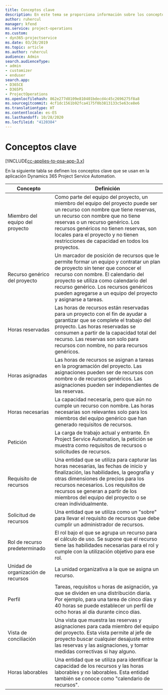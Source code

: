 ```yaml
---
title: Conceptos clave
description: En este tema se proporciona información sobre los conceptos clave para la administración de recursos en Project Service Automation.
author: ruhercul
manager: kfend
ms.service: project-operations
ms.custom:
- dyn365-projectservice
ms.date: 03/28/2019
ms.topic: article
ms.author: ruhercul
audience: Admin
search.audienceType:
- admin
- customizer
- enduser
search.app:
- D365CE
- D365PS
- ProjectOperations
ms.openlocfilehash: 862e277d8109e810401bdecd4c45c2696275f8a8
ms.sourcegitcommit: 4cf1dc1561b92fca4175f0b3813133c5e63ce8e6
ms.translationtype: HT
ms.contentlocale: es-ES
ms.lasthandoff: 10/28/2020
ms.locfileid: "4120384"
---
```

# <a name="key-concepts"></a>Conceptos clave

[!INCLUDE[cc-applies-to-psa-app-3.x](../includes/cc-applies-to-psa-app-3x.md)]

En la siguiente tabla se definen los conceptos clave que se usan en la aplicación Dynamics 365 Project Service Automation.

| Concepto                    | Definición |
|----------------------------|------------|
| Miembro del equipo del proyecto        | Como parte del equipo del proyecto, un miembro del equipo del proyecto puede ser un recurso con nombre que tiene reservas, un recurso con nombre que no tiene reservas o un recurso genérico. Los recursos genéricos no tienen reservas, son locales para el proyecto y no tienen restricciones de capacidad en todos los proyectos. |
| Recurso genérico del proyecto   | Un marcador de posición de recursos que le permite formar un equipo y contratar un plan de proyecto sin tener que conocer el recurso con nombre. El calendario del proyecto se utiliza como calendario del recurso genérico. Los recursos genéricos pueden agregarse a un equipo del proyecto y asignarse a tareas. |
| Horas reservadas               | Las horas de recursos están reservadas para un proyecto con el fin de ayudar a garantizar que se complete el trabajo del proyecto. Las horas reservadas se consumen a partir de la capacidad total del recurso. Las reservas son solo para recursos con nombre, no para recursos genéricos. |
| Horas asignadas             | Las horas de recursos se asignan a tareas en la programación del proyecto. Las asignaciones pueden ser de recursos con nombre o de recursos genéricos. Las asignaciones pueden ser independientes de las reservas. |
| Horas necesarias             | La capacidad necesaria, pero que aún no cumple un recurso con nombre. Las horas necesarias son relevantes solo para los miembros del equipo genérico que han generado requisitos de recursos. |
| Petición                     | La carga de trabajo actual y entrante. En Project Service Automation, la petición se muestra como requisitos de recursos o solicitudes de recursos. |
| Requisito de recursos       | Una entidad que se utiliza para capturar las horas necesarias, las fechas de inicio y finalización, las habilidades, la geografía y otras dimensiones de precios para los recursos necesarios. Los requisitos de recursos se generan a partir de los miembros del equipo del proyecto o se crean individualmente. |
| Solicitud de recursos           | Una entidad que se utiliza como un "sobre" para llevar el requisito de recursos que debe cumplir un administrador de recursos. |
| Rol de recurso predeterminado      | El rol bajo el que se agrupa un recurso para el cálculo de uso. Se supone que el recurso tiene las habilidades necesarias para el rol y cumple con la utilización objetivo para ese rol. |
| Unidad de organización de recursos | La unidad organizativa a la que se asigna un recurso. |
| Perfil                    | Tareas, requisitos u horas de asignación, ya que se dividen en una distribución diaria. Por ejemplo, para una tarea de cinco días y 40 horas se puede establecer un perfil de ocho horas al día durante cinco días. |
| Vista de conciliación        | Una vista que muestra las reservas y asignaciones para cada miembro del equipo del proyecto. Esta vista permite al jefe de proyecto buscar cualquier desajuste entre las reservas y las asignaciones, y tomar medidas correctivas si hay alguno. |
| Horas laborables                 | Una entidad que se utiliza para identificar la capacidad de los recursos y las horas laborables y no laborables. Esta entidad también se conoce como "calendario de recursos". |
